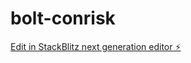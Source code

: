 # bolt-conrisk

[Edit in StackBlitz next generation editor ⚡️](https://stackblitz.com/~/github.com/yuzebin/bolt-conrisk)